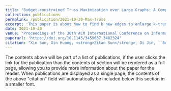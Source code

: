 ```yaml
---
title: "Budget-constrained Truss Maximization over Large Graphs: A Component-based Approach"
collection: publications
permalink: /publication/2021-10-30-Max-Truss
excerpt: 'This paper is about how to find b new edges to enlarge k-truss.'
date: 2021-10-30
venue: "Proceedings of the 30th ACM International Conference on Information & Knowledge Management (<strong>CIKM '21</strong>)"
paperurl: 'https://doi.org/10.1145/3459637.3482324'
citation: "Xin Sun, Xin Huang, <strong>Zitan Sun</strong>, Di Jin, ``Budget-constrained Truss Maximization over Large Graphs: A Component-based Approach'', Proceedings of the 30th ACM International Conference on Information & Knowledge Management (<strong>CIKM '21</strong>), Pages 1754–1763."
---
```


The contents above will be part of a list of publications, if the user clicks the link for the publication than the contents of section will be rendered as a full page, allowing you to provide more information about the paper for the reader. When publications are displayed as a single page, the contents of the above "citation" field will automatically be included below this section in a smaller font.
